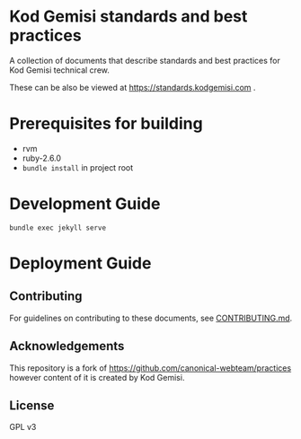 # Kod Gemisi standards and best practices

A collection of documents that describe standards and best practices for Kod Gemisi technical crew.

These can be also be viewed at https://standards.kodgemisi.com .

# Prerequisites for building

* rvm
* ruby-2.6.0
* `bundle install` in project root

# Development Guide

`bundle exec jekyll serve`

# Deployment Guide

## Contributing

For guidelines on contributing to these documents, see [CONTRIBUTING.md](CONTRIBUTING.md).

## Acknowledgements

This repository is a fork of https://github.com/canonical-webteam/practices however content of it is created by Kod Gemisi.

## License

GPL v3